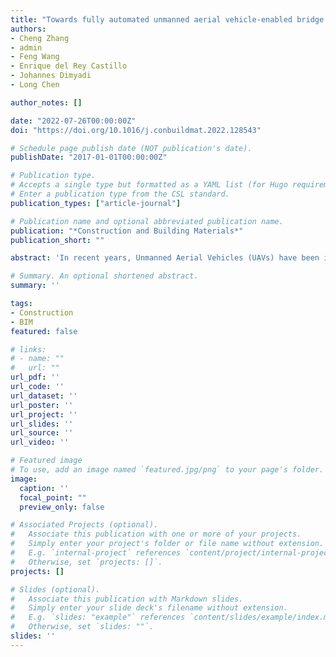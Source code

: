 ```yaml
---
title: "Towards fully automated unmanned aerial vehicle-enabled bridge inspection: Where are we at?"
authors:
- Cheng Zhang
- admin
- Feng Wang
- Enrique del Rey Castillo
- Johannes Dimyadi
- Long Chen

author_notes: []

date: "2022-07-26T00:00:00Z"
doi: "https://doi.org/10.1016/j.conbuildmat.2022.128543"

# Schedule page publish date (NOT publication's date).
publishDate: "2017-01-01T00:00:00Z"

# Publication type.
# Accepts a single type but formatted as a YAML list (for Hugo requirements).
# Enter a publication type from the CSL standard.
publication_types: ["article-journal"]

# Publication name and optional abbreviated publication name.
publication: "*Construction and Building Materials*"
publication_short: ""

abstract: 'In recent years, Unmanned Aerial Vehicles (UAVs) have been increasingly used for bridge inspection. Although UAVs are expected to automate the whole bridge inspection process ranging from data collection and analysis to decision-making, most existing efforts still require substantial human intervention. There is currently no study that examines the state-of-the-art of automated UAV-enabled bridge inspection (UBI). This study conducts a systematic review of 115 journal articles published from 2007 to 2021 to understand the level of automation (LoA) of existing UBI approaches, highlight challenges and guide future research. The data collected was coded through a template analysis and assessed against a pre-designed LoA scale for UBI. Bibliometric and LoA analyses present in-depth insights into UBI both quantitatively and qualitatively. Furthermore, relevant challenges and future research opportunities towards fully automated UBI are discussed.'

# Summary. An optional shortened abstract.
summary: ''

tags:
- Construction
- BIM
featured: false

# links:
# - name: ""
#   url: ""
url_pdf: ''
url_code: ''
url_dataset: ''
url_poster: ''
url_project: ''
url_slides: ''
url_source: ''
url_video: ''

# Featured image
# To use, add an image named `featured.jpg/png` to your page's folder. 
image:
  caption: ''
  focal_point: ""
  preview_only: false

# Associated Projects (optional).
#   Associate this publication with one or more of your projects.
#   Simply enter your project's folder or file name without extension.
#   E.g. `internal-project` references `content/project/internal-project/index.md`.
#   Otherwise, set `projects: []`.
projects: []

# Slides (optional).
#   Associate this publication with Markdown slides.
#   Simply enter your slide deck's filename without extension.
#   E.g. `slides: "example"` references `content/slides/example/index.md`.
#   Otherwise, set `slides: ""`.
slides: ''
---
```


